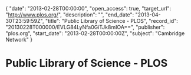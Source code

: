 {
  "date": "2013-02-28T00:00:00", 
  "open_access": true, 
  "target_url": "http://www.plos.org/", 
  "description": "", 
  "end_date": "2013-04-30T23:59:59Z", 
  "title": "Public Library of Science - PLOS", 
  "record_id": "20130228T000000/EVLG84LyNfa0GiTJk8mIOA==", 
  "publisher": "plos.org", 
  "start_date": "2013-02-28T00:00:00Z", 
  "subject": "Cambridge Network"
}

# Public Library of Science - PLOS

